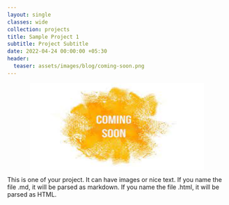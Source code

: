 ```yaml
---
layout: single
classes: wide
collection: projects
title: Sample Project 1
subtitle: Project Subtitle
date: 2022-04-24 00:00:00 +05:30
header:
  teaser: assets/images/blog/coming-soon.png
---
```

<img src="/assets/images/blog/teaser.jpeg" alt="Coming Soon Image" style="width:400px; height:200px; display: block; margin-left: auto; margin-right: auto;"/>

This is one of your project. It can have images or nice text. If you name the file .md, it will be parsed as markdown. If you name the file .html, it will be parsed as HTML.